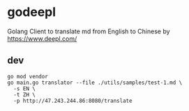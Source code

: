 # godeepl
Golang Client to translate md from English to Chinese by https://www.deepl.com/

## dev

```
go mod vendor
go main.go translator --file ./utils/samples/test-1.md \
  -s EN \
  -t ZH \
  -p http://47.243.244.86:8080/translate
```

